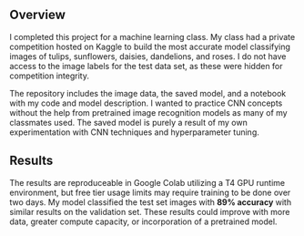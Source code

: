 ## Overview
I completed this project for a machine learning class. My class had a private competition hosted on Kaggle to build the most accurate model classifying images of tulips, sunflowers, daisies, dandelions, and roses. I do not have access to the image labels for the test data set, as these were hidden for competition integrity. 

The repository includes the image data, the saved model, and a notebook with my code and model description. I wanted to practice CNN concepts without the help from pretrained image recognition models as many of my classmates used. The saved model is purely a result of my own experimentation with CNN techniques and hyperparameter tuning.

## Results
The results are reproduceable in Google Colab utilizing a T4 GPU runtime environment, but free tier usage limits may require training to be done over two days. My model classified the test set images with **89% accuracy** with similar results on the validation set. These results could improve with more data, greater compute capacity, or incorporation of a pretrained model.
